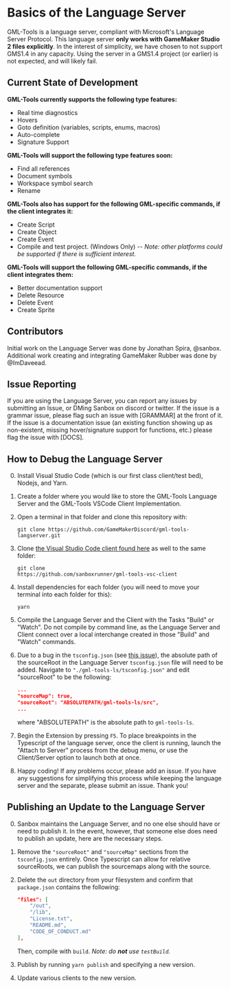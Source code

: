 # Basics of the Language Server

GML-Tools is a language server, compliant with Microsoft's Language Server Protocol. This language server **only works with GameMaker Studio 2 files explicitly**. In the interest of simplicity, we have chosen to not support GMS1.4 in any capacity. Using the server in a GMS1.4 project (or earlier) is not expected, and will likely fail.

## Current State of Development

**GML-Tools currently supports the following type features:**

-   Real time diagnostics
-   Hovers
-   Goto definition (variables, scripts, enums, macros)
-   Auto-complete
-   Signature Support

**GML-Tools will support the following type features soon:**

-   Find all references
-   Document symbols
-   Workspace symbol search
-   Rename

**GML-Tools also has support for the following GML-specific commands, if the client integrates it:**

-   Create Script
-   Create Object
-   Create Event
-   Compile and test project. (Windows Only) -- _Note: other platforms could be supported if there is sufficient interest._

**GML-Tools will support the following GML-specific commands, if the client integrates them:**

-   Better documentation support
-   Delete Resource
-   Delete Event
-   Create Sprite

## Contributors

Initial work on the Language Server was done by Jonathan Spira, @sanbox.
Additional work creating and integrating GameMaker Rubber was done by @ImDaveead.

## Issue Reporting

If you are using the Language Server, you can report any issues by submitting an Issue, or DMing Sanbox on discord or twitter.
If the issue is a grammar issue, please flag such an issue with [GRAMMAR] at the front of it. If the issue is a documentation issue (an existing function showing up as non-existent, missing hover/signature support for functions, etc.) please flag the issue with [DOCS].

## How to Debug the Language Server

0. Install Visual Studio Code (which is our first class client/test bed), Nodejs, and Yarn.

1. Create a folder where you would like to store the GML-Tools Language Server and the GML-Tools VSCode Client Implementation.

1. Open a terminal in that folder and clone this repository with:

    ```git
    git clone https://github.com/GameMakerDiscord/gml-tools-langserver.git
    ```

1. Clone [the Visual Studio Code client found here](https://github.com/sanboxrunner/gml-tools-vsc-client) as well to the same folder:
    ```git
    git clone
    https://github.com/sanboxrunner/gml-tools-vsc-client
    ```
1. Install dependencies for each folder (you will need to move your terminal into each folder for this):

    ```npm
    yarn
    ```

1. Compile the Language Server and the Client with the Tasks "Build" or "Watch". Do not compile by command line, as the Language Server and Client connect over a local interchange created in those "Build" and "Watch" commands.

1. Due to a bug in the `tsconfig.json` (see [this issue](https://github.com/Microsoft/TypeScript/issues/26531)), the absolute path of the sourceRoot in the Language Server `tsconfig.json` file will need to be added. Navigate to `"./gml-tools-ls/tsconfig.json"` and edit "sourceRoot" to be the following:

    ```json
    ...
    "sourceMap": true,
    "sourceRoot": "ABSOLUTEPATH/gml-tools-ls/src",
    ...
    ```

    where "ABSOLUTEPATH" is the absolute path to `gml-tools-ls`.

1. Begin the Extension by pressing `F5`. To place breakpoints in the Typescript of the language server, once the client is running, launch the "Attach to Server" process from the debug menu, or use the Client/Server option to launch both at once.

1. Happy coding! If any problems occur, please add an issue. If you have any suggestions for simplifying this process while keeping the language server and the separate, please submit an issue. Thank you!

## Publishing an Update to the Language Server

0. Sanbox maintains the Language Server, and no one else should have or need to publish it. In the event, however, that someone else does need to publish an update, here are the necessary steps.

1. Remove the `"sourceRoot"` and `"sourceMap"` sections from the `tsconfig.json` entirely. Once Typescript can allow for relative sourceRoots, we can publish the sourcemaps along with the source.

1. Delete the `out` directory from your filesystem and confirm that `package.json` contains the following:

    ```json
    "files": [
    	"/out",
    	"/lib",
    	"License.txt",
    	"README.md",
    	"CODE_OF_CONDUCT.md"
    ],
    ```

    Then, compile with `build`.
    _Note: do **not** use `testBuild`._


1. Publish by running `yarn publish` and specifying a new version.

4. Update various clients to the new version.
